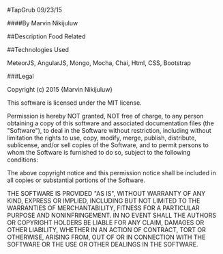 #TapGrub 09/23/15

####By Marvin Nikijuluw

##Description
Food Related

##Technologies Used

MeteorJS, AngularJS, Mongo, Mocha, Chai, Html, CSS, Bootstrap

###Legal

Copyright (c) 2015 {Marvin Nikijuluw}

This software is licensed under the MIT license.

Permission is hereby NOT granted, NOT free of charge, to any person obtaining a copy of this software and associated documentation files (the "Software"), to deal in the Software without restriction, including without limitation the rights to use, copy, modify, merge, publish, distribute, sublicense, and/or sell copies of the Software, and to permit persons to whom the Software is furnished to do so, subject to the following conditions:

The above copyright notice and this permission notice shall be included in all copies or substantial portions of the Software.

THE SOFTWARE IS PROVIDED "AS IS", WITHOUT WARRANTY OF ANY KIND, EXPRESS OR IMPLIED, INCLUDING BUT NOT LIMITED TO THE WARRANTIES OF MERCHANTABILITY, FITNESS FOR A PARTICULAR PURPOSE AND NONINFRINGEMENT. IN NO EVENT SHALL THE AUTHORS OR COPYRIGHT HOLDERS BE LIABLE FOR ANY CLAIM, DAMAGES OR OTHER LIABILITY, WHETHER IN AN ACTION OF CONTRACT, TORT OR OTHERWISE, ARISING FROM, OUT OF OR IN CONNECTION WITH THE SOFTWARE OR THE USE OR OTHER DEALINGS IN THE SOFTWARE.
